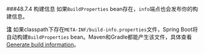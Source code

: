 ###48.7.4 构建信息
如果`BuildProperties` bean存在，`info`端点也会发布你的构建信息。

**注** 如果classpath下存在`META-INF/build-info.properties`文件，Spring Boot将自动构建`BuildProperties` bean。Maven和Gradle都能产生该文件，具体查看[Generate build information](https://docs.spring.io/spring-boot/docs/2.0.0.RELEASE/reference/htmlsingle/#howto-build-info)。
